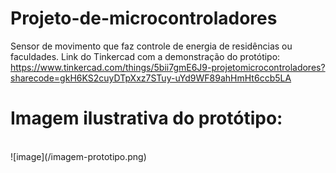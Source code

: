 # Projeto-de-microcontroladores
Sensor de movimento que faz controle de energia de residências ou faculdades.
Link do Tinkercad com a demonstração do protótipo: https://www.tinkercad.com/things/5bii7gmE6J9-projetomicrocontroladores?sharecode=gkH6KS2cuyDTpXxz7STuy-uYd9WF89ahHmHt6ccb5LA
# Imagem ilustrativa do protótipo:
<br/>
![image](/imagem-prototipo.png)
